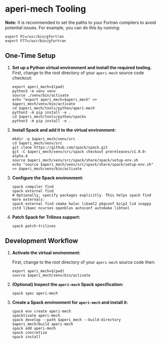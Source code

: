 # aperi-mech Tooling

**Note:** It is recommended to set the paths to your Fortran compilers to avoid potential issues. For example, you can do this by running:

```shell
export FC=/usr/bin/gfortran
export F77=/usr/bin/gfortran
```

## One-Time Setup

1. **Set up a Python virtual environment and install the required tooling.**
   First, change to the root directory of your `aperi-mech` source code checkout:

   ```shell
   export aperi_mech=$(pwd)
   python3 -m venv venv
   source ./venv/bin/activate
   echo "export aperi_mech=$aperi_mech" >> $aperi_mech/venv/bin/activate
   cd $aperi_mech/tools/python/aperi-mech
   python3 -m pip install -e .
   cd $aperi_mech/tools/python/spackx
   python3 -m pip install -e .
   ```

2. **Install Spack and add it to the virtual environment:**

   ```shell
   mkdir -p $aperi_mech/venv/src
   cd $aperi_mech/venv/src
   git clone https://github.com/spack/spack.git
   git -C $aperi_mech/venv/src/spack checkout prereleases/v1.0.0-alpha.4
   source $aperi_mech/venv/src/spack/share/spack/setup-env.sh
   echo "source $aperi_mech/venv/src/spack/share/spack/setup-env.sh" >> $aperi_mech/venv/bin/activate
   ```

3. **Configure the Spack environment:**

   ```shell
   spack compiler find
   spack external find
   # Optionally, specify packages explicitly. This helps spack find more externals:
   spack external find cmake hwloc libxml2 pkgconf bzip2 lz4 snappy zstd libaec ncurses openblas autoconf automake libtool
   ```

4. **Patch Spack for Trilinos support:**

   ```shell
   spack patch-trilinos
   ```

## Development Workflow

1. **Activate the virtual environment:**

   First, change to the root directory of your `aperi-mech` source code then:

   ```shell
   export aperi_mech=$(pwd)
   source $aperi_mech/venv/bin/activate
   ```

2. **(Optional) Inspect the `aperi-mech` Spack specification:**

   ```shell
   spack spec aperi-mech
   ```

3. **Create a Spack environment for `aperi-mech` and install it:**

   ```shell
   spack env create aperi-mech
   spacktivate aperi-mech
   spack develop --path $aperi_mech --build-directory $aperi_mech/build aperi-mech
   spack add aperi-mech
   spack concretize
   spack install
   ```
